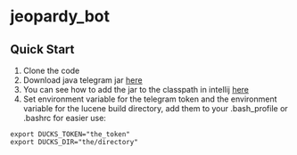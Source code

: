 # jeopardy_bot
## Quick Start
1. Clone the code
2. Download java telegram jar [here](https://github.com/rubenlagus/TelegramBots/releases/download/v3.0.1/telegrambots-3.0.1-jar-with-dependencies.jar)
3. You can see how to add the jar to the classpath in intellij [here](https://www.youtube.com/watch?v=NZaH4tjwMYg)
4. Set environment variable for the telegram token and the environment variable for the lucene build directory, add them to your .bash_profile or .bashrc for easier use:
```
export DUCKS_TOKEN="the_token"
export DUCKS_DIR="the/directory"
```
